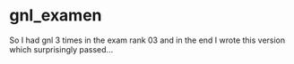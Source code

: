 # gnl_examen

So I had gnl 3 times in the exam rank 03 and in the end I wrote this version which surprisingly passed...
